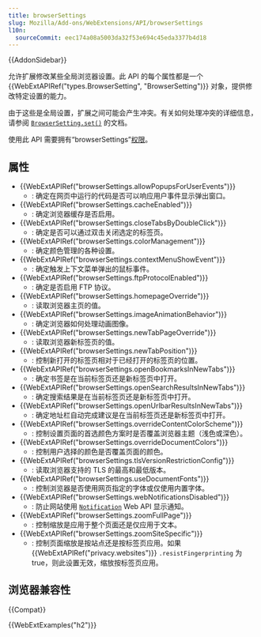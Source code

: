 ```yaml
---
title: browserSettings
slug: Mozilla/Add-ons/WebExtensions/API/browserSettings
l10n:
  sourceCommit: eec174a08a5003da32f53e694c45eda3377b4d18
---
```


{{AddonSidebar}}

允许扩展修改某些全局浏览器设置。此 API 的每个属性都是一个 {{WebExtAPIRef("types.BrowserSetting", "BrowserSetting")}} 对象，提供修改特定设置的能力。

由于这些是全局设置，扩展之间可能会产生冲突。有关如何处理冲突的详细信息，请参阅 [`BrowserSetting.set()`](/zh-CN/docs/Mozilla/Add-ons/WebExtensions/API/types/BrowserSetting/set) 的文档。

使用此 API 需要拥有“browserSettings”[权限](/zh-CN/docs/Mozilla/Add-ons/WebExtensions/manifest.json/permissions)。

## 属性

- {{WebExtAPIRef("browserSettings.allowPopupsForUserEvents")}}
  - : 确定在网页中运行的代码是否可以响应用户事件显示弹出窗口。
- {{WebExtAPIRef("browserSettings.cacheEnabled")}}
  - : 确定浏览器缓存是否启用。
- {{WebExtAPIRef("browserSettings.closeTabsByDoubleClick")}}
  - : 确定是否可以通过双击关闭选定的标签页。
- {{WebExtAPIRef("browserSettings.colorManagement")}}
  - : 确定颜色管理的各种设置。
- {{WebExtAPIRef("browserSettings.contextMenuShowEvent")}}
  - : 确定触发上下文菜单弹出的鼠标事件。
- {{WebExtAPIRef("browserSettings.ftpProtocolEnabled")}}
  - : 确定是否启用 FTP 协议。
- {{WebExtAPIRef("browserSettings.homepageOverride")}}
  - : 读取浏览器主页的值。
- {{WebExtAPIRef("browserSettings.imageAnimationBehavior")}}
  - : 确定浏览器如何处理动画图像。
- {{WebExtAPIRef("browserSettings.newTabPageOverride")}}
  - : 读取浏览器新标签页的值。
- {{WebExtAPIRef("browserSettings.newTabPosition")}}
  - : 控制新打开的标签页相对于已经打开的标签页的位置。
- {{WebExtAPIRef("browserSettings.openBookmarksInNewTabs")}}
  - : 确定书签是在当前标签页还是新标签页中打开。
- {{WebExtAPIRef("browserSettings.openSearchResultsInNewTabs")}}
  - : 确定搜索结果是在当前标签页还是新标签页中打开。
- {{WebExtAPIRef("browserSettings.openUrlbarResultsInNewTabs")}}
  - : 确定地址栏自动完成建议是在当前标签页还是新标签页中打开。
- {{WebExtAPIRef("browserSettings.overrideContentColorScheme")}}
  - : 控制设置页面的首选颜色方案时是否覆盖浏览器主题（浅色或深色）。
- {{WebExtAPIRef("browserSettings.overrideDocumentColors")}}
  - : 控制用户选择的颜色是否覆盖页面的颜色。
- {{WebExtAPIRef("browserSettings.tlsVersionRestrictionConfig")}}
  - : 读取浏览器支持的 TLS 的最高和最低版本。
- {{WebExtAPIRef("browserSettings.useDocumentFonts")}}
  - : 控制浏览器是否使用网页指定的字体或仅使用内置字体。
- {{WebExtAPIRef("browserSettings.webNotificationsDisabled")}}
  - : 防止网站使用 [`Notification`](/zh-CN/docs/Web/API/Notification) Web API 显示通知。
- {{WebExtAPIRef("browserSettings.zoomFullPage")}}
  - : 控制缩放是应用于整个页面还是仅应用于文本。
- {{WebExtAPIRef("browserSettings.zoomSiteSpecific")}}
  - : 控制页面缩放是按站点还是按标签页应用。如果 {{WebExtAPIRef("privacy.websites")}} `.resistFingerprinting` 为 true，则此设置无效，缩放按标签页应用。

## 浏览器兼容性

{{Compat}}

{{WebExtExamples("h2")}}
